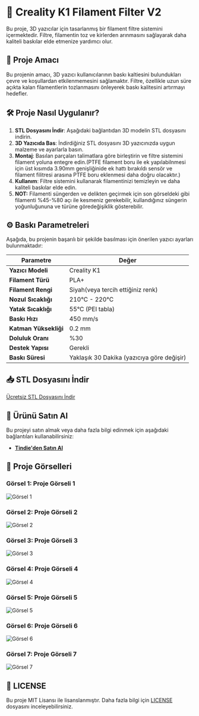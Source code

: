 # 🚀 Creality K1 Filament Filter V2

Bu proje, 3D yazıcılar için tasarlanmış bir filament filtre sistemini içermektedir. Filtre, filamentin toz ve kirlerden arınmasını sağlayarak daha kaliteli baskılar elde etmenize yardımcı olur.

## 📄 Proje Amacı

Bu projenin amacı, 3D yazıcı kullanıcılarının baskı kaltiesini bulundukları çevre ve koşullardan etkilenmemesini sağlamaktır. Filtre, özellikle uzun süre açıkta kalan filamentlerin tozlanmasını önleyerek baskı kalitesini artırmayı hedefler.

## 🛠️ Proje Nasıl Uygulanır?

1. **STL Dosyasını İndir**: Aşağıdaki bağlantıdan 3D modelin STL dosyasını indirin.
2. **3D Yazıcıda Bas**: İndirdiğiniz STL dosyasını 3D yazıcınızda uygun malzeme ve ayarlarla basın.
3. **Montaj**: Basılan parçaları talimatlara göre birleştirin ve filtre sistemini filament yoluna entegre edin.(PTFE filament boru ile ek yapılabilnmesi için üst kısımda 3.90mm genişliğinide ek hattı bırakıldı sensör ve filament filitresi arasına PTFE boru eklenmesi daha doğru olacaktır.)
5. **Kullanım**: Filtre sistemini kullanarak filamentinizi temizleyin ve daha kaliteli baskılar elde edin.
6. **NOT:** Filamenti süngerden ve delikten geçirmek için son görseldeki gibi filamenti %45-%80 açı ile kesmeniz gerekebilir, kullandığınız süngerin yoğunluğununa ve türüne göredeğişiklik gösterebilir.
## ⚙️ Baskı Parametreleri

Aşağıda, bu projenin başarılı bir şekilde basılması için önerilen yazıcı ayarları bulunmaktadır:

| Parametre            | Değer                           |
|----------------------|---------------------------------|
| **Yazıcı Modeli**    | Creality K1                     |
| **Filament Türü**    | PLA+                             |
| **Filament Rengi**   | Siyah(veya tercih ettiğiniz renk)|
| **Nozul Sıcaklığı**  | 210°C - 220°C                   |
| **Yatak Sıcaklığı**  | 55°C (PEI tabla)                |
| **Baskı Hızı**       | 450 mm/s                        |
| **Katman Yüksekliği**| 0.2 mm                          |
| **Doluluk Oranı**    | %30                             |
| **Destek Yapısı**    | Gerekli                         |
| **Baskı Süresi**     | Yaklaşık 30 Dakika (yazıcıya göre değişir)|

## 📥 STL Dosyasını İndir

[Ücretsiz STL Dosyasını İndir](https://github.com/ylmzagac/Crealiity-K1-Filament-Filter-V2/blob/main/Creality_K1_Filament_Filter%20V2.stl)

## 🛒 Ürünü Satın Al

Bu projeyi satın almak veya daha fazla bilgi edinmek için aşağıdaki bağlantıları kullanabilirsiniz:

- **[Tindie'den Satın Al](https://www.tindie.com/stores/himoinstruments/items/)**

## 📸 Proje Görselleri

### Görsel 1: Proje Görseli 1
![Görsel 1](https://github.com/HimoInstruments/Creality-K1-Filament-Filter-V2/blob/main/project-galery/Creality_K1_Filter_V2_0.jpg)

### Görsel 2: Proje Görseli 2
![Görsel 2](https://github.com/HimoInstruments/Creality-K1-Filament-Filter-V2/blob/main/project-galery/Creality_K1_Filter_V2_1.jpg)

### Görsel 3: Proje Görseli 3
![Görsel 3](https://github.com/HimoInstruments/Creality-K1-Filament-Filter-V2/blob/main/project-galery/Creality_K1_Filter_V2_3.jpg)

### Görsel 4: Proje Görseli 4
![Görsel 4](https://github.com/HimoInstruments/Creality-K1-Filament-Filter-V2/blob/main/project-galery/Creality_K1_Filter_V2_5.jpg)

### Görsel 5: Proje Görseli 5
![Görsel 5](https://github.com/HimoInstruments/Creality-K1-Filament-Filter-V2/blob/main/project-galery/Creality_K1_Filter_V2_7.jpg)

### Görsel 6: Proje Görseli 6
![Görsel 6](https://github.com/HimoInstruments/Creality-K1-Filament-Filter-V2/blob/main/project-galery/Creality_K1_Filter_V2_8.jpg)

### Görsel 7: Proje Görseli 7
![Görsel 7](https://github.com/HimoInstruments/Creality-K1-Filament-Filter-V2/blob/main/project-galery/Creality_K1_Filter_V2_9.jpg)

## 🧾 LICENSE

Bu proje MIT Lisansı ile lisanslanmıştır. Daha fazla bilgi için [LICENSE](LICENSE) dosyasını inceleyebilirsiniz.
